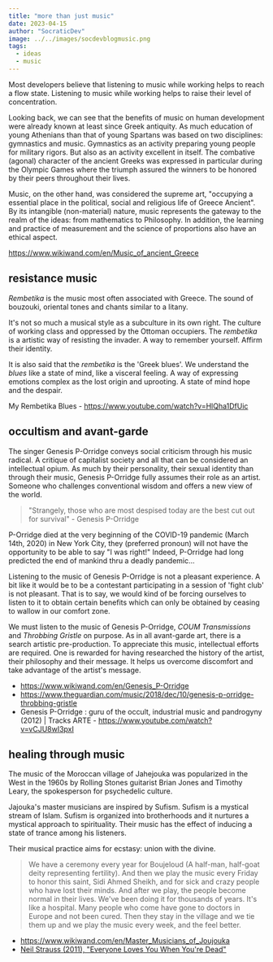 ```yaml
---
title: "more than just music"
date: 2023-04-15
author: "SocraticDev"
image: ../../images/socdevblogmusic.png
tags:
  - ideas
  - music
---
```


Most developers believe that listening to music while working
helps to reach a flow state. Listening to music while working
helps to raise their level of concentration.

Looking back, we can see that the benefits of music on
human development were already known at least since Greek antiquity. As much
education of young Athenians than that of young Spartans was based on
two disciplines: gymnastics and music. Gymnastics as an activity
preparing young people for military rigors. But also as an activity
excellent in itself. The combative (agonal) character of the ancient Greeks
was expressed in particular during the Olympic Games where the triumph assured the
winners to be honored by their peers throughout their lives.

Music, on the other hand, was considered the supreme art, "occupying a
essential place in the political, social and religious life of Greece
Ancient". By its intangible (non-material) nature, music represents the
gateway to the realm of the ideas: from mathematics to Philosophy.
In addition, the learning and practice of measurement and the science of
proportions also have an ethical aspect.

https://www.wikiwand.com/en/Music_of_ancient_Greece

## resistance music

_Rembetika_ is the music most often associated with Greece. The sound of
bouzouki, oriental tones and chants similar to a litany.

It's not so much a musical style as a subculture in its own right. The culture of
working class and oppressed by the Ottoman occupiers. The _rembetika_ is a
artistic way of resisting the invader. A way to remember yourself.
Affirm their identity.

It is also said that the _rembetika_ is the 'Greek blues'. We understand the _blues_
like a state of mind, like a visceral feeling. A way of expressing emotions
complex as the lost origin and uprooting. A state of mind hope and
the despair.

My Rembetika Blues - https://www.youtube.com/watch?v=HlQha1DfUic

## occultism and avant-garde

The singer Genesis P-Orridge conveys social criticism through his music
radical. A critique of capitalist society and all that can be
considered an intellectual opium. As much by their personality, their sexual
identity than through their music, Genesis P-Orridge fully assumes their role
as an artist. Someone who challenges conventional wisdom and offers a
new view of the world.

> "Strangely, those who are most despised today are the best
> cut out for survival" - Genesis P-Orridge

P-Orridge died at the very beginning of the COVID-19 pandemic (March 14th, 2020) in New York
City, they (preferred pronoun) will not have the opportunity to be able to say "I was
right!" Indeed, P-Orridge had long predicted the end of mankind thru a deadly pandemic...

Listening to the music of Genesis P-Orridge is not a pleasant experience. A bit
like it would be to be a contestant participating in a session of 'fight club'
is not pleasant. That is to say, we would kind of be forcing ourselves to listen to it to obtain
certain benefits which can only be obtained by ceasing to wallow in our comfort zone.

We must listen to the music of Genesis P-Orridge, _COUM Transmissions_ and
_Throbbing Gristle_ on purpose. As in all avant-garde art, there is a search
artistic pre-production. To appreciate this music, intellectual efforts are
required. One is rewarded for having researched the history of
the artist, their philosophy and their message. It helps us overcome
discomfort and take advantage of the artist's message. 

- https://www.wikiwand.com/en/Genesis_P-Orridge
- https://www.theguardian.com/music/2018/dec/10/genesis-p-orridge-throbbing-gristle
- Genesis P-Orridge : guru of the occult, industrial music and pandrogyny
  (2012) | Tracks ARTE - https://www.youtube.com/watch?v=vCJU8wI3pxI

## healing through music

The music of the Moroccan village of Jahejouka was popularized in the West
in the 1960s by Rolling Stones guitarist Brian Jones and Timothy Leary, the
spokesperson for psychedelic culture.

Jajouka's master musicians are inspired by Sufism. Sufism is a
mystical stream of Islam. Sufism is organized into brotherhoods and it
nurtures a mystical approach to spirituality. Their music has the effect of
inducing a state of trance among his listeners.

Their musical practice aims for ecstasy: union with the divine.

> We have a ceremony every year for Boujeloud (A half-man, half-goat deity
> representing fertility). And then we play the music every Friday to honor
> this saint, Sidi Ahmed Sheikh, and for sick and crazy people who have lost
> their minds. And after we play, the people become normal in their lives.
> We've been doing it for thousands of years. It's like a hospital. Many people
> who come have gone to doctors in Europe and not been cured. Then they stay in
> the village and we tie them up and we play the music every week, and the feel
> better. 


  - https://www.wikiwand.com/en/Master_Musicians_of_Joujouka
  - [Neil Strauss (2011), "Everyone Loves You When You're Dead"](https://www.neilstrauss.com/books/everyone-loves-you-when-youre-dead/)
